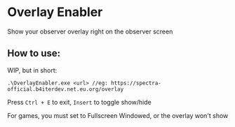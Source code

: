 # Overlay Enabler
Show your observer overlay right on the observer screen
## How to use:
WIP, but in short: 
```
.\OverlayEnabler.exe <url> //eg: https://spectra-official.b4iterdev.net.eu.org/overlay
```
Press `Ctrl + E` to exit, `Insert` to toggle show/hide

For games, you must set to Fullscreen Windowed, or the overlay won't show
